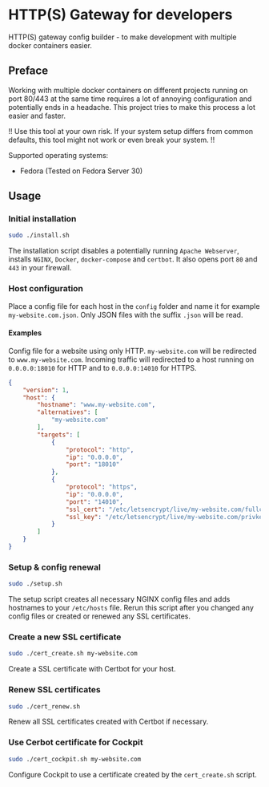 # HTTP(S) Gateway for developers

HTTP(S) gateway config builder - to make development with multiple docker containers easier.

## Preface
Working with multiple docker containers on different projects running on port 80/443 at the same time requires a lot of annoying configuration and potentially ends in a headache. This project tries to make this process a lot easier and faster.

!! Use this tool at your own risk. If your system setup differs from common defaults, this tool might not work or even break your system. !!

Supported operating systems:
- Fedora (Tested on Fedora Server 30)

## Usage

### Initial installation
```bash
sudo ./install.sh
```
The installation script disables a potentially running `Apache Webserver`, installs `NGINX`, `Docker`, `docker-compose` and `certbot`.
It also opens port `80` and `443` in your firewall.

### Host configuration
Place a config file for each host in the `config` folder and name it for example `my-website.com.json`. Only JSON files with the suffix `.json` will be read. 

#### Examples
Config file for a website using only HTTP. `my-website.com` will be redirected to `www.my-website.com`. Incoming traffic will redirected to a host running on `0.0.0.0:18010` for HTTP and to `0.0.0.0:14010` for HTTPS.
```json
{
    "version": 1,
    "host": {
        "hostname": "www.my-website.com",
        "alternatives": [
            "my-website.com"
        ],
        "targets": [
            {
                "protocol": "http",
                "ip": "0.0.0.0",
                "port": "18010"
            },
            {
                "protocol": "https",
                "ip": "0.0.0.0",
                "port": "14010",
                "ssl_cert": "/etc/letsencrypt/live/my-website.com/fullchain.pem",
                "ssl_key": "/etc/letsencrypt/live/my-website.com/privkey.pem"
            }
        ]
    }
}
```

### Setup & config renewal
```bash
sudo ./setup.sh
```
The setup script creates all necessary NGINX config files and adds hostnames to your `/etc/hosts` file.
Rerun this script after you changed any config files or created or renewed any SSL certificates.

### Create a new SSL certificate
```bash
sudo ./cert_create.sh my-website.com
```
Create a SSL certificate with Certbot for your host. 

### Renew SSL certificates
```bash
sudo ./cert_renew.sh
```
Renew all SSL certificates created with Certbot if necessary.

### Use Cerbot certificate for Cockpit
```bash
sudo ./cert_cockpit.sh my-website.com
```
Configure Cockpit to use a certificate created by the `cert_create.sh` script.

